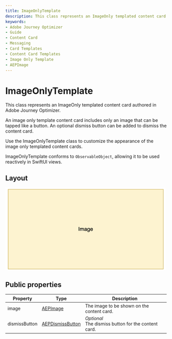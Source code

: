 ```yaml
---
title: ImageOnlyTemplate
description: This class represents an ImageOnly templated content card authored in Adobe Journey Optimizer.
keywords:
- Adobe Journey Optimizer
- Guide
- Content Card
- Messaging
- Card Templates
- Content Card Templates
- Image Only Template
- AEPImage
---
```


# ImageOnlyTemplate
 
This class represents an ImageOnly templated content card authored in Adobe Journey Optimizer. 
 
An image only template content card includes only an image that can be tapped like a button. An optional dismiss button can be added to dismiss the content card. 
 
Use the ImageOnlyTemplate class to customize the appearance of the image only templated content cards. 
 
ImageOnlyTemplate conforms to `ObservableObject`, allowing it to be used reactively in SwiftUI views.

## Layout

<img src="../../assets/iOS/imageonlytemplate-layout.png" width="500"/>

## Public properties

| Property      | Type                                           | Description                                                  |
| ------------- | ---------------------------------------------- | ------------------------------------------------------------ |
| image         | [AEPImage](../UIElements/aepimage.md)          | The image to be shown on the content card.                   |
| dismissButton | [AEPDismissButton](../UIElements/aepdismissbutton.md) | *Optional*<br>The dismiss button for the content card.       |
